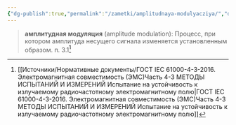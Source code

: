 ```yaml
---
{"dg-publish":true,"permalink":"/zametki/amplitudnaya-modulyacziya/","dgHomeLink":true,"dgPassFrontmatter":false}
---
```


>**амплитудная модуляция** (amplitude modulation): Процесс, при котором амплитуда несущего сигнала изменяется установленным образом.
>п. 3.1[^1]

[^1]:[[Источники/Нормативные документы/ГОСТ IEC 61000-4-3-2016. Электромагнитная совместимость (ЭМС)Часть 4-3 МЕТОДЫ ИСПЫТАНИЙ И ИЗМЕРЕНИЙ Испытание на устойчивость к излучаемому радиочастотному электромагнитному полю|ГОСТ IEC 61000-4-3-2016. Электромагнитная совместимость (ЭМС)Часть 4-3 МЕТОДЫ ИСПЫТАНИЙ И ИЗМЕРЕНИЙ Испытание на устойчивость к излучаемому радиочастотному электромагнитному полю]]